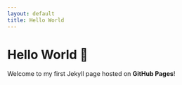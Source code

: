 ```yaml
---
layout: default
title: Hello World
---
```


# Hello World 🎉

Welcome to my first Jekyll page hosted on **GitHub Pages**!
